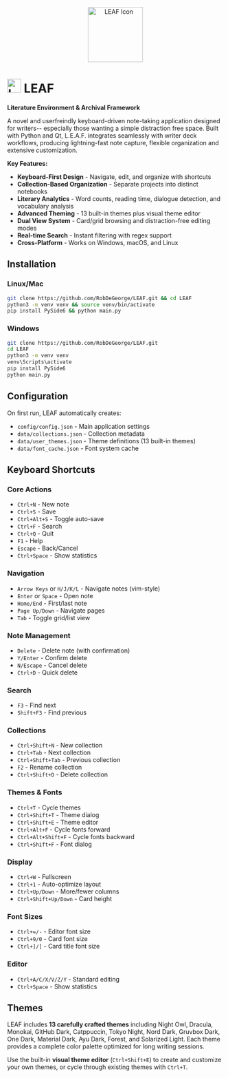 <div align="center">
  <img src="assets/LEAFico.ico" width="128" height="128" alt="LEAF Icon">
</div>

# <img src="assets/LEAFico.ico" width="32" height="32" alt="LEAF Icon"> LEAF

**Literature Environment & Archival Framework**

A novel and userfreindly keyboard-driven note-taking application designed for writers-- especially those wanting a simple distraction free space. Built with Python and Qt, L.E.A.F. integrates seamlessly with writer deck workflows, producing lightning-fast note capture, flexible organization and extensive customization.

**Key Features:**
- **Keyboard-First Design** - Navigate, edit, and organize with shortcuts
- **Collection-Based Organization** - Separate projects into distinct notebooks
- **Literary Analytics** - Word counts, reading time, dialogue detection, and vocabulary analysis
- **Advanced Theming** - 13 built-in themes plus visual theme editor
- **Dual View System** - Card/grid browsing and distraction-free editing modes
- **Real-time Search** - Instant filtering with regex support
- **Cross-Platform** - Works on Windows, macOS, and Linux

## Installation

### Linux/Mac
```bash
git clone https://github.com/RobDeGeorge/LEAF.git && cd LEAF
python3 -m venv venv && source venv/bin/activate
pip install PySide6 && python main.py
```

### Windows
```bash
git clone https://github.com/RobDeGeorge/LEAF.git
cd LEAF
python3 -m venv venv
venv\Scripts\activate
pip install PySide6
python main.py
```

## Configuration

On first run, LEAF automatically creates:
- `config/config.json` - Main application settings
- `data/collections.json` - Collection metadata
- `data/user_themes.json` - Theme definitions (13 built-in themes)
- `data/font_cache.json` - Font system cache


## Keyboard Shortcuts

### Core Actions
- `Ctrl+N` - New note
- `Ctrl+S` - Save
- `Ctrl+Alt+S` - Toggle auto-save
- `Ctrl+F` - Search
- `Ctrl+Q` - Quit
- `F1` - Help
- `Escape` - Back/Cancel
- `Ctrl+Space` - Show statistics

### Navigation
- `Arrow Keys` or `H/J/K/L` - Navigate notes (vim-style)
- `Enter` or `Space` - Open note
- `Home/End` - First/last note
- `Page Up/Down` - Navigate pages
- `Tab` - Toggle grid/list view

### Note Management
- `Delete` - Delete note (with confirmation)
- `Y/Enter` - Confirm delete
- `N/Escape` - Cancel delete
- `Ctrl+D` - Quick delete

### Search
- `F3` - Find next
- `Shift+F3` - Find previous

### Collections
- `Ctrl+Shift+N` - New collection
- `Ctrl+Tab` - Next collection
- `Ctrl+Shift+Tab` - Previous collection
- `F2` - Rename collection
- `Ctrl+Shift+D` - Delete collection

### Themes & Fonts
- `Ctrl+T` - Cycle themes
- `Ctrl+Shift+T` - Theme dialog
- `Ctrl+Shift+E` - Theme editor
- `Ctrl+Alt+F` - Cycle fonts forward
- `Ctrl+Alt+Shift+F` - Cycle fonts backward
- `Ctrl+Shift+F` - Font dialog

### Display
- `Ctrl+W` - Fullscreen
- `Ctrl+1` - Auto-optimize layout
- `Ctrl+Up/Down` - More/fewer columns
- `Ctrl+Shift+Up/Down` - Card height

### Font Sizes
- `Ctrl+=/-` - Editor font size
- `Ctrl+9/0` - Card font size
- `Ctrl+]/[` - Card title font size

### Editor
- `Ctrl+A/C/X/V/Z/Y` - Standard editing
- `Ctrl+Space` - Show statistics

## Themes

LEAF includes **13 carefully crafted themes** including Night Owl, Dracula, Monokai, GitHub Dark, Catppuccin, Tokyo Night, Nord Dark, Gruvbox Dark, One Dark, Material Dark, Ayu Dark, Forest, and Solarized Light. Each theme provides a complete color palette optimized for long writing sessions.

Use the built-in **visual theme editor** (`Ctrl+Shift+E`) to create and customize your own themes, or cycle through existing themes with `Ctrl+T`.